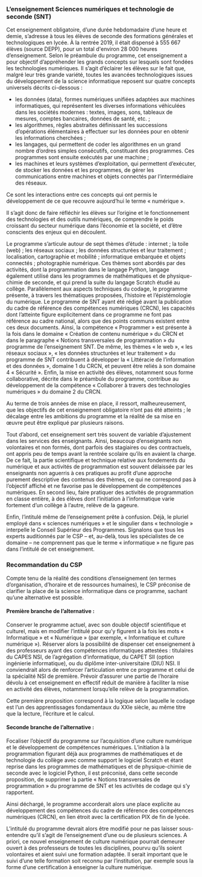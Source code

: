 ### L’enseignement Sciences numériques et technologie de seconde (SNT)

Cet enseignement obligatoire, d’une durée hebdomadaire d’une heure et demie, s’adresse à tous les élèves de
 seconde des formations générales et technologiques en lycée. À la rentrée 2019, il était dispensé à 555 667 élèves
(source DEPP), pour un total d'environ 28 000 heures d’enseignement. Selon le préambule du programme, cet
enseignement a pour objectif d’appréhender les grands concepts sur lesquels sont fondées les technologies
numériques. Il s’agit d’éclairer les élèves sur le fait que, malgré leur très grande variété, toutes les avancées
technologiques issues du développement de la science informatique reposent sur quatre concepts universels décrits
ci-dessous :

- les données (data), formes numériques unifiées adaptées aux machines informatiques, qui représentent les
diverses informations véhiculées dans les sociétés modernes : textes, images, sons, tableaux de mesures,
comptes bancaires, données de santé, etc. ;
- les algorithmes, règles abstraites définissant les successions d’opérations élémentaires à effectuer sur les
données pour en obtenir les informations cherchées ;
- les langages, qui permettent de coder les algorithmes en un grand nombre d’ordres simples consécutifs,
constituant des programmes. Ces programmes sont ensuite exécutés par une machine ;
- les machines et leurs systèmes d’exploitation, qui permettent d’exécuter, de stocker les données et les
programmes, de gérer les communications entre machines et objets connectés par l’intermédiaire des
réseaux.

Ce sont les interactions entre ces concepts qui ont permis le développement de ce que recouvre aujourd’hui le terme « numérique ».

Il s’agit donc de faire réfléchir les élèves sur l’origine et le fonctionnement des technologies et des outils numériques,
de comprendre le poids croissant du secteur numérique dans l’économie et la société, et d’être conscients des enjeux qui en découlent.

Le programme s’articule autour de sept thèmes d’étude : internet ; la toile (web) ; les réseaux sociaux ; les données
structurées et leur traitement ; localisation, cartographie et mobilité ; informatique embarquée et objets connectés ;
photographie numérique. Ces thèmes sont abordés par des activités, dont la programmation dans le langage Python,
langage également utilisé dans les programmes de mathématiques et de physique-chimie de seconde, et qui prend la
suite du langage Scratch étudié au collège. Parallèlement aux aspects techniques du codage, le programme présente,
à travers les thématiques proposées, l’histoire et l’épistémologie du numérique. Le programme de SNT ayant été
rédigé avant la publication du cadre de référence des compétences numériques (CRCN), les capacités dont l’atteinte
figure explicitement dans ce programme ne font pas référence au cadre national, alors que des points communs
existent entre ces deux documents. Ainsi, la compétence « Programmer » est présente à la fois dans le domaine
« Création de contenu numérique » du CRCN et dans le paragraphe « Notions transversales de programmation » du
programme de l’enseignement SNT. De même, les thèmes « le web », « les réseaux sociaux », « les données
structurées et leur traitement » du programme de SNT contribuent à développer la « Littéracie de l’information et des
données », domaine 1 du CRCN, et peuvent être reliés à son domaine 4 « Sécurité ». Enfin, la mise en activité des
élèves, notamment sous forme collaborative, décrite dans le préambule du programme, contribue au développement
de la compétence « Collaborer à travers des technologies numériques » du domaine 2 du CRCN.

Au terme de trois années de mise en place, il ressort, malheureusement, que les objectifs de cet enseignement
obligatoire n’ont pas été atteints ; le décalage entre les ambitions du programme et la réalité de sa mise en œuvre
peut être expliqué par plusieurs raisons.

Tout d’abord, cet enseignement sert très souvent de variable d’ajustement dans les services des enseignants. Ainsi,
beaucoup d’enseignants non volontaires et non formés, dont parfois des stagiaires ou des contractuels, ont appris peu
de temps avant la rentrée scolaire qu’ils en avaient la charge. De ce fait, la partie scientifique et technique relative aux
fondements du numérique et aux activités de programmation est souvent délaissée par les enseignants non aguerris
à ces pratiques au profit d’une approche purement descriptive des contenus des thèmes, ce qui ne correspond pas à
l’objectif affiché et ne favorise pas le développement de compétences numériques. En second lieu, faire pratiquer des
activités de programmation en classe entière, à des élèves dont l’initiation à l’informatique varie fortement d’un
collège à l’autre, relève de la gageure.

Enfin, l’intitulé même de l’enseignement prête à confusion. Déjà, le pluriel employé dans « sciences numériques » et
le singulier dans « technologie » interpelle le Conseil Supérieur des Programmes. Signalons que tous les experts
auditionnés par le CSP – et, au-delà, tous les spécialistes de ce domaine – ne comprennent pas que le terme
« informatique » ne figure pas dans l’intitulé de cet enseignement.

### Recommandation du CSP

Compte tenu de la réalité des conditions d’enseignement (en termes d’organisation, d’horaire et de ressources
humaines), le CSP préconise de clarifier la place de la science informatique dans ce programme, sachant qu’une
alternative est possible.

#### Première branche de l’alternative :
Conserver le programme actuel, avec son double objectif scientifique et culturel, mais en modifier l’intitulé pour qu’y
figurent à la fois les mots « Informatique » et « Numérique » (par exemple, « Informatique et culture numérique »).
Réserver alors la possibilité de dispenser cet enseignement à des professeurs ayant des compétences informatiques
attestées : titulaires du CAPES NSI, de l’agrégation d’informatique, du CAPET SII (option ingénierie informatique), ou
du diplôme inter-universitaire (DIU) NSI. Il conviendrait alors de renforcer l’articulation entre ce programme et celui
de la spécialité NSI de première. Prévoir d’assurer une partie de l’horaire dévolu à cet enseignement en effectif réduit
de manière à faciliter la mise en activité des élèves, notamment lorsqu’elle relève de la programmation.

Cette première proposition correspond à la logique selon laquelle le codage est l’un des apprentissages fondamentaux
du XXIe siècle, au même titre que la lecture, l’écriture et le calcul.

#### Seconde branche de l’alternative :
Focaliser l’objectif du programme sur l’acquisition d’une culture numérique et le développement de compétences
numériques. L’initiation à la programmation figurant déjà aux programmes de mathématiques et de technologie du
collège avec comme support le logiciel Scratch et étant reprise dans les programmes de mathématiques et de
physique-chimie de seconde avec le logiciel Python, il est préconisé, dans cette seconde proposition, de supprimer la
partie « Notions transversales de programmation » du programme de SNT et les activités de codage qui s’y rapportent.

Ainsi déchargé, le programme accorderait alors une place explicite au développement des compétences du cadre de
référence des compétences numériques (CRCN), en lien étroit avec la certification PIX de fin de lycée.

L’intitulé du programme devrait alors être modifié pour ne pas laisser sous-entendre qu’il s’agit de l’enseignement
d’une ou de plusieurs sciences. A priori, ce nouvel enseignement de culture numérique pourrait demeurer ouvert à
des professeurs de toutes les disciplines, pourvu qu’ils soient volontaires et aient suivi une formation adaptée. Il serait
important que le suivi d’une telle formation soit reconnu par l’institution, par exemple sous la forme d’une certification
à enseigner la culture numérique.
